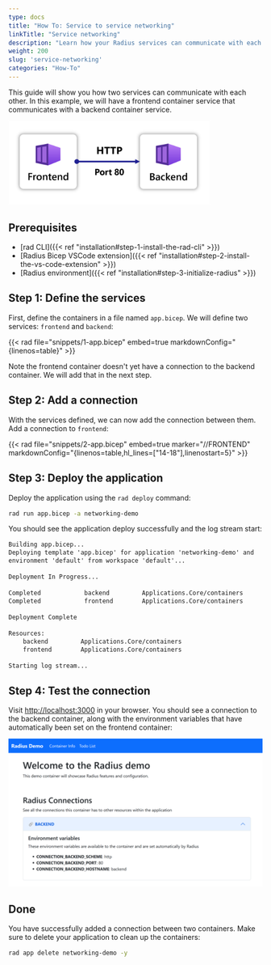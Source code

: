 ```yaml
---
type: docs
title: "How To: Service to service networking"
linkTitle: "Service networking"
description: "Learn how your Radius services can communicate with each other"
weight: 200
slug: 'service-networking'
categories: "How-To"
---
```


This guide will show you how two services can communicate with each other. In this example, we will have a frontend container service that communicates with a backend container service.

<img src="./overview.png" alt="Diagram of the frontend talking to the backend over HTTP port 80" width="400px" >

## Prerequisites

- [rad CLI]({{< ref "installation#step-1-install-the-rad-cli" >}})
- [Radius Bicep VSCode extension]({{< ref "installation#step-2-install-the-vs-code-extension" >}})
- [Radius environment]({{< ref "installation#step-3-initialize-radius" >}})

## Step 1: Define the services

First, define the containers in a file named `app.bicep`. We will define two services: `frontend` and `backend`:

{{< rad file="snippets/1-app.bicep" embed=true markdownConfig="{linenos=table}" >}}

Note the frontend container doesn't yet have a connection to the backend container. We will add that in the next step.

## Step 2: Add a connection

With the services defined, we can now add the connection between them. Add a connection to `frontend`:

{{< rad file="snippets/2-app.bicep" embed=true marker="//FRONTEND" markdownConfig="{linenos=table,hl_lines=[\"14-18\"],linenostart=5}" >}}

## Step 3: Deploy the application

Deploy the application using the `rad deploy` command:

```bash
rad run app.bicep -a networking-demo
```

You should see the application deploy successfully and the log stream start:

```
Building app.bicep...
Deploying template 'app.bicep' for application 'networking-demo' and environment 'default' from workspace 'default'...

Deployment In Progress...

Completed            backend         Applications.Core/containers
Completed            frontend        Applications.Core/containers

Deployment Complete

Resources:
    backend         Applications.Core/containers
    frontend        Applications.Core/containers

Starting log stream...
```

## Step 4: Test the connection

Visit [http://localhost:3000](http://localhost:3000) in your browser. You should see a connection to the backend container, along with the environment variables that have automatically been set on the frontend container:

<img src="./backend-connection.png" alt="Screenshot of the demo container showing the backend connections" width="600px" >

## Done

You have successfully added a connection between two containers. Make sure to delete your application to clean up the containers:

```bash
rad app delete networking-demo -y
```

